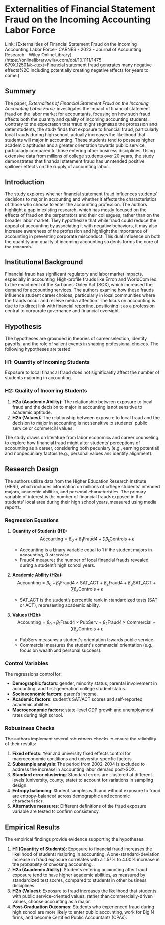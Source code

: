 # Externalities of Financial Statement Fraud on the Incoming Accounting Labor Force

Link: [Externalities of Financial Statement Fraud on the Incoming Accounting Labor Force - CARNES - 2023 - Journal of Accounting Research - Wiley Online Library](https://onlinelibrary.wiley.com/doi/10.1111/1475-679X.12501#:~:text=Financial statement fraud generates many negative effects%2C including,potentially creating negative effects for years to come.)

## Summary

The paper, *Externalities of Financial Statement Fraud on the Incoming Accounting Labor Force,* investigates the impact of financial statement fraud on the labor market for accountants, focusing on how such fraud affects both the quantity and quality of incoming accounting students. Contrary to the expectation that fraud might stigmatize the profession and deter students, the study finds that exposure to financial fraud, particularly local frauds during high school, actually increases the likelihood that students will major in accounting. These students tend to possess higher academic aptitudes and a greater orientation towards public service, particularly compared to those entering other business disciplines. Using extensive data from millions of college students over 20 years, the study demonstrates that financial statement fraud has unintended positive spillover effects on the supply of accounting labor.

## Introduction
The study explores whether financial statement fraud influences students' decisions to major in accounting and whether it affects the characteristics of those who choose to enter the accounting profession. The authors highlight a gap in existing research, which has mostly focused on the effects of fraud on the perpetrators and their colleagues, rather than on the broader labor market. They hypothesize that while fraud could reduce the appeal of accounting by associating it with negative behaviors, it may also increase awareness of the profession and highlight the importance of accounting in preventing corporate misconduct. This dual influence on both the quantity and quality of incoming accounting students forms the core of the research.

## Institutional Background
Financial fraud has significant regulatory and labor market impacts, especially in accounting. High-profile frauds like Enron and WorldCom led to the enactment of the Sarbanes-Oxley Act (SOX), which increased the demand for accounting services. The authors examine how these frauds influence student career choices, particularly in local communities where the frauds occur and receive media attention. The focus on accounting is due to its direct link with financial reporting, positioning it as a profession central to corporate governance and financial oversight.

## Hypothesis
The hypotheses are grounded in theories of career selection, identity payoffs, and the role of salient events in shaping professional choices. The following hypotheses are tested:

### H1: Quantity of Incoming Students
Exposure to local financial fraud does not significantly affect the number of students majoring in accounting.

### H2: Quality of Incoming Students
1. **H2a (Academic Ability):** The relationship between exposure to local fraud and the decision to major in accounting is not sensitive to academic aptitude.
2. **H2b (Values):** The relationship between exposure to local fraud and the decision to major in accounting is not sensitive to students' public service or commercial values.

The study draws on literature from labor economics and career counseling to explore how financial fraud might alter students’ perceptions of accounting as a career, considering both pecuniary (e.g., earning potential) and nonpecuniary factors (e.g., personal values and identity alignment).

## Research Design
The authors utilize data from the Higher Education Research Institute (HERI), which includes information on millions of college students' intended majors, academic abilities, and personal characteristics. The primary variable of interest is the number of financial frauds exposed in the students' local area during their high school years, measured using media reports. 

### Regression Equations
1. **Quantity of Students (H1):**
   $$ \text{Accounting} = \beta_0 + \beta_1 \text{Fraud4} + \sum \beta_k \text{Controls} + \epsilon $$
   - $\text{Accounting}$ is a binary variable equal to 1 if the student majors in accounting, 0 otherwise.
   - $\text{Fraud4}$ measures the number of local financial frauds revealed during a student’s high school years.

2. **Academic Ability (H2a):**
   $$ \text{Accounting} = \beta_0 + \beta_1 \text{Fraud4} \times \text{SAT\_ACT} + \beta_2 \text{Fraud4} + \beta_3 \text{SAT\_ACT} + \sum \beta_k \text{Controls} + \epsilon $$
   - $\text{SAT\_ACT}$ is the student’s percentile rank in standardized tests (SAT or ACT), representing academic ability.

3. **Values (H2b):**
   $$ \text{Accounting} = \beta_0 + \beta_1 \text{Fraud4} \times \text{PubServ} + \beta_2 \text{Fraud4} \times \text{Commercial} + \sum \beta_k \text{Controls} + \epsilon $$
   - $\text{PubServ}$ measures a student's orientation towards public service.
   - $\text{Commercial}$ measures the student's commercial orientation (e.g., focus on wealth and personal success).

### Control Variables
The regressions control for:
- **Demographic factors**: gender, minority status, parental involvement in accounting, and first-generation college student status.
- **Socioeconomic factors**: parent’s income.
- **Academic factors**: student’s SAT/ACT scores and self-reported academic abilities.
- **Macroeconomic factors**: state-level GDP growth and unemployment rates during high school.

### Robustness Checks
The authors implement several robustness checks to ensure the reliability of their results:
1. **Fixed effects**: Year and university fixed effects control for macroeconomic conditions and university-specific factors.
2. **Subsample analysis**: The period from 2002-2004 is excluded to address the increase in accounting labor demand post-SOX.
3. **Standard error clustering**: Standard errors are clustered at different levels (university, county, state) to account for variations in sampling design.
4. **Entropy balancing**: Student samples with and without exposure to fraud are entropy-balanced across demographic and economic characteristics.
5. **Alternative measures**: Different definitions of the fraud exposure variable are tested to confirm consistency.

## Empirical Results
The empirical findings provide evidence supporting the hypotheses:
1. **H1 (Quantity of Students)**: Exposure to financial fraud increases the likelihood of students majoring in accounting. A one-standard-deviation increase in fraud exposure correlates with a 1.57% to 4.00% increase in the probability of choosing accounting.
2. **H2a (Academic Ability)**: Students entering accounting after fraud exposure tend to have higher academic abilities, as measured by standardized test scores, compared to students in other business disciplines.
3. **H2b (Values)**: Exposure to fraud increases the likelihood that students with public service-oriented values, rather than commercially-driven values, choose accounting as a major.
4. **Post-Graduation Outcomes**: Students who experienced fraud during high school are more likely to enter public accounting, work for Big N firms, and become Certified Public Accountants (CPAs).
